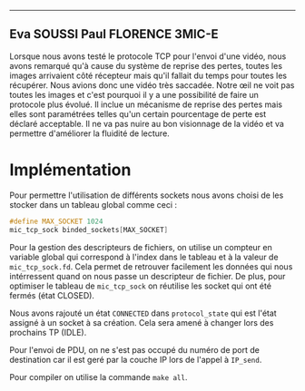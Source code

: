 ----
Eva SOUSSI
Paul FLORENCE
3MIC-E
----


Lorsque nous avons testé le protocole TCP pour l'envoi d'une vidéo, nous avons remarqué qu'à cause du système de reprise des pertes, toutes les images arrivaient côté récepteur mais qu'il fallait du temps pour toutes les récupérer. Nous avions donc une vidéo très saccadée. Notre œil ne voit pas toutes les images et c'est pourquoi il y a une possibilité de faire un protocole plus évolué. Il inclue un mécanisme de reprise des pertes mais elles sont paramétrées telles qu'un certain pourcentage de perte est déclaré acceptable. Il ne va pas nuire au bon visionnage de la vidéo et va permettre d'améliorer la fluidité de lecture.

# Implémentation

Pour permettre l'utilisation de différents sockets nous avons choisi de les stocker dans un tableau global comme ceci :

```c
#define MAX_SOCKET 1024
mic_tcp_sock binded_sockets[MAX_SOCKET]

```

Pour la gestion des descripteurs de fichiers, on utilise un compteur en variable global qui correspond à l'index dans le tableau et à la valeur de `mic_tcp_sock.fd`. Cela permet de retrouver facilement les données qui nous intérressent quand on nous passe un descripteur de fichier.
De plus, pour optimiser le tableau de `mic_tcp_sock` on réutilise les socket qui ont été fermés (état CLOSED).

Nous avons rajouté un état `CONNECTED` dans `protocol_state` qui est l'état assigné à un socket à sa création. Cela sera amené à changer lors des prochains TP (IDLE).

Pour l'envoi de PDU, on ne s'est pas occupé du numéro de port de destination car il est geré par la couche IP lors de l'appel à `IP_send`.

Pour compiler on utilise la commande `make all`.




